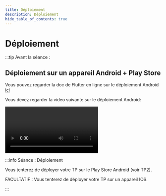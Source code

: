 ```yaml
---
title: Déploiement
description: Déploiement
hide_table_of_contents: true
---
```


# Déploiement

<Row>

<Column>

:::tip Avant la séance :

## Déploiement sur un appareil Android + Play Store
Vous pouvez regarder la doc de Flutter en ligne sur le déploiement Android [ici](https://flutter.dev/docs/deployment/android)

Vous devez regarder la video suivante sur le déploiement Android:

<Video url="https://youtu.be/jm_cKADnNqc" />

## Déploiement sur un appareil IOS (optionnel)
Assurez-vous d'avoir un Apple Id, si vous ne possédez pas de compte Apple, vous pouvez en créer un **[ici](https://appleid.apple.com/account)**.

Ce n'est pas nécessaire d'avoir un compte développeur, un compte Apple gratuit sera suffisant pour nos besoins dans ce cours.


:::

</Column>

<Column>

:::info Séance : Déploiement

Vous tenterez de déployer votre TP sur le Play Store Android (voir TP2).

FACULTATIF : Vous tenterez de déployer votre TP sur un appareil IOS.

:::

</Column>

</Row>
